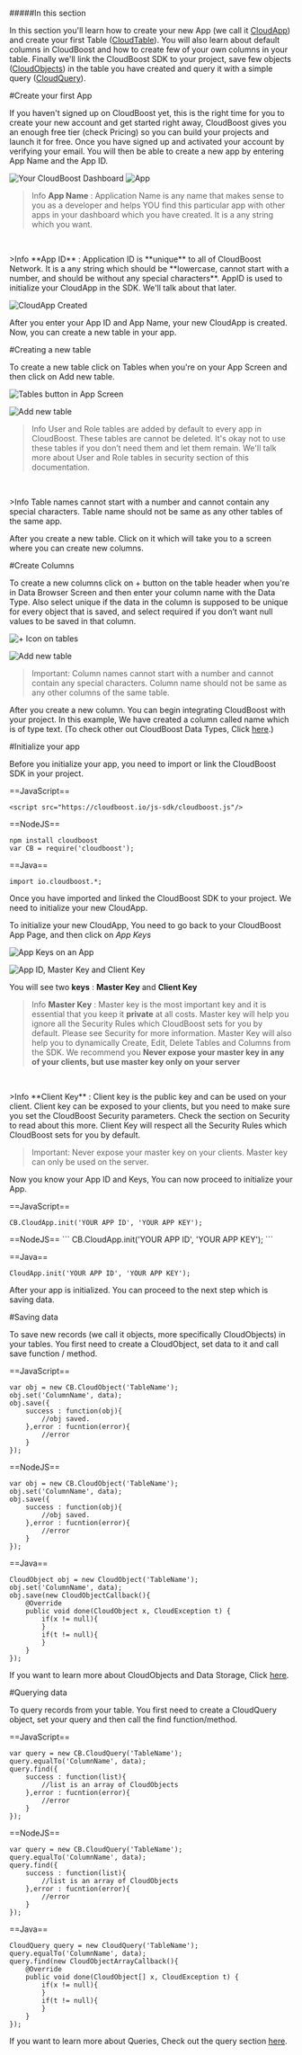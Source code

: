 #####In this section

In this section you'll learn how to create your new App (we call it [CloudApp]( https://docs.cloudboost.io/#CloudApp)) and create your first Table ([CloudTable]( https://docs.cloudboost.io/#CloudTable)). You will also learn about default columns in CloudBoost and how to create few of your own columns in your table. Finally we'll link the CloudBoost SDK to your project, save few objects ([CloudObjects]( https://docs.cloudboost.io/#CloudObject)) in the table you have created and query it with a simple query ([CloudQuery]( https://docs.cloudboost.io/#CloudQuery)). 

#Create your first App

If you haven't signed up on CloudBoost yet, this is the right time for you to create your new account and get started right away, CloudBoost gives you an enough free tier (check Pricing) so you can build your projects and launch it for free. Once you have signed up and activated your account by verifying your email. You will then be able to create a new app by entering <span class="tut-snippet">App Name</span> and the <span class="tut-snippet">App ID</span>.

<img class="full-length-img" alt="Your CloudBoost Dashboard" src="https://blog.cloudboost.io/content/images/2015/08/Screen1.PNG">

<img class="center-img" alt="App" src="https://blog.cloudboost.io/content/images/2015/08/Screen2.PNG">

><span class="tut-info">Info</span> **App Name** : Application Name is any name that makes sense to you as a developer and helps YOU find this particular app with other apps in your dashboard which you have created. It is a any <span class="tut-snippet">string</span> which you want. 

<p>&nbsp;</p>
><span class="tut-info">Info</span> **App ID** : Application ID is **unique** to all of CloudBoost Network. It is a any <span class="tut-snippet">string</span> which should be **lowercase, cannot start with a number, and should be without any special characters**. AppID is used to initialize your CloudApp in the SDK. We'll talk about that later. 

![CloudApp Created](https://blog.cloudboost.io/content/images/2015/08/Screen3.PNG)

After you enter your App ID and App Name, your new CloudApp is created. Now, you can create a new table in your app. 

#Creating a new table

To create a new table click on <span class="tut-snippet">Tables</span> when you're on your App Screen and then click on <span class="tut-snippet">Add new table</span>. 

![Tables button in App Screen](https://blog.cloudboost.io/content/images/2015/09/Untitled-1.png)

![Add new table](https://blog.cloudboost.io/content/images/2015/09/Capture-2.PNG)

><span class="tut-info">Info</span> User and Role tables are added by default to every app in CloudBoost. These tables are cannot be deleted. It's okay not to use these tables if you don’t need them and let them remain. We'll talk more about User and Role tables in security section of this documentation. 

<p>&nbsp;</p>
><span class="tut-info">Info</span> Table names cannot start with a number and cannot contain any special characters. Table name should not be same as any other tables of the same app. 

After you create a new table. Click on it which will take you to a screen where you can create new columns.

#Create Columns

To create a new columns click on <span class="tut-snippet">+</span> button on the table header when you're in Data Browser Screen and then enter your column name with the Data Type. Also select <span class="tut-snippet">unique</span> if the data in the column is supposed to be unique for every object that is saved, and select <span class="tut-snippet">required</span> if you don’t want <span class="tut-snippet">null</span> values to be saved in that column.

![+ Icon on tables](https://blog.cloudboost.io/content/images/2015/09/Untitled-1.png)

![Add new table](https://blog.cloudboost.io/content/images/2015/09/Untitled-1.png)

><span class="tut-imp">Important:</span> Column names cannot start with a number and cannot contain any special characters. Column name should not be same as any other columns of the same table. 

After you create a new column. You can begin integrating CloudBoost with your project. In this example, We have created a column called <span class="tut-snippet">name</span> which is of type <span class="tut-snippet">text</span>. (To check other out CloudBoost Data Types, Click [here]( ?lang=en&category=datastorage&subcategory=objects#Data-types).)


#Initialize your app

Before you initialize your app, you need to import or link the CloudBoost SDK in your project. 

==JavaScript==
<span class="js-lines" data-query="link">
```
<script src="https://cloudboost.io/js-sdk/cloudboost.js"/>
```
</span>

==NodeJS==
<span class="nodejs-lines" data-query="link">
```
npm install cloudboost
var CB = require('cloudboost');
```
</span>

==Java==
<span class="java-lines" data-query="link">
```
import io.cloudboost.*;
```
</span>

Once you have imported and linked the CloudBoost SDK to your project. We need to initialize your new CloudApp. 

To initialize your new CloudApp, You need to go back to your CloudBoost App Page, and then click on *App Keys*

![App Keys on an App](https://blog.cloudboost.io/content/images/2015/09/Untitled.png)

![App ID, Master Key and Client Key](https://blog.cloudboost.io/content/images/2015/09/Capture-1.PNG)

You will see two **keys** : **Master Key** and **Client Key**

><span class="tut-info">Info</span> **Master Key** : Master key is the most important key and it is essential that you keep it **private** at all costs. Master key will help you ignore all the Security Rules which CloudBoost sets for you by default. Please see Security for more information. Master Key will also help you to dynamically Create, Edit, Delete Tables and Columns from the SDK. We recommend you **Never expose your master key in any of your clients, but use master key only on your server**

<p>&nbsp;</p>
><span class="tut-info">Info</span> **Client Key** : Client key is the public key and can be used on your client. Client key can be exposed to your clients, but you need to make sure you set the CloudBoost Security parameters. Check the section on Security to read about this more.  Client Key will respect all the Security Rules which CloudBoost sets for you by default.

><span class="tut-imp">Important:</span> Never expose your master key on your clients. Master key can only be used on the server. 

Now you know your App ID and Keys, You can now proceed to initialize your App. 


==JavaScript==
<span class="js-lines" data-query="init">
```
CB.CloudApp.init('YOUR APP ID', 'YOUR APP KEY');
```
</span>

<span class="nodejs-lines" data-query="init">
==NodeJS==
```
CB.CloudApp.init('YOUR APP ID', 'YOUR APP KEY');
```
</span>

==Java==
<span class="java-lines" data-query="init">
```
CloudApp.init('YOUR APP ID', 'YOUR APP KEY');
```
</span>
After your app is initialized. You can proceed to the next step which is saving data. 

#Saving data

To save new records (we call it objects, more specifically CloudObjects) in your tables. You first need to create a <span class="tut-snippet">CloudObject</span>, set data to it and call save function / method. 

==JavaScript==
<span class="js-lines" data-query="save">
```
var obj = new CB.CloudObject('TableName');
obj.set('ColumnName', data);
obj.save({
    success : function(obj){
        //obj saved. 
    },error : fucntion(error){
        //error
    }
});
```
</span>

==NodeJS==
<span class="nodejs-lines" data-query="save">
```
var obj = new CB.CloudObject('TableName');
obj.set('ColumnName', data);
obj.save({
    success : function(obj){
        //obj saved. 
    },error : fucntion(error){
        //error
    }
});
```
</span>

==Java==
<span class="java-lines" data-query="save">
```
CloudObject obj = new CloudObject('TableName');
obj.set('ColumnName', data);
obj.save(new CloudObjectCallback(){
	@Override
	public void done(CloudObject x, CloudException t) {	
		if(x != null){
		}
		if(t != null){
		}
	}
});
```
</span>

If you want to learn more about CloudObjects and Data Storage, Click [here]( ?lang=en&category=datastorage&subcategory=objects). 

#Querying data

To query records from your table. You first need to create a <span class="tut-snippet">CloudQuery</span> object, set your query and then call the <span class="tut-snippet">find</span> function/method.

==JavaScript==
<span class="js-lines" data-query="query">
```
var query = new CB.CloudQuery('TableName');
query.equalTo('ColumnName', data);
query.find({
    success : function(list){
        //list is an array of CloudObjects
    },error : fucntion(error){
        //error
    }
});
```
</span>

==NodeJS==
<span class="nodejs-lines" data-query="query">
```
var query = new CB.CloudQuery('TableName');
query.equalTo('ColumnName', data);
query.find({
    success : function(list){
        //list is an array of CloudObjects
    },error : fucntion(error){
        //error
    }
});
```
</span>

==Java==
<span class="java-lines" data-query="query">
```
CloudQuery query = new CloudQuery('TableName');
query.equalTo('ColumnName', data);
query.find(new CloudObjectArrayCallback(){
	@Override
	public void done(CloudObject[] x, CloudException t) {	
		if(x != null){
		}
		if(t != null){
		}
	}
});
```
</span>

If you want to learn more about Queries, Check out the query section [here](?lang=en&category=query&subcategory=basicqueries). 



